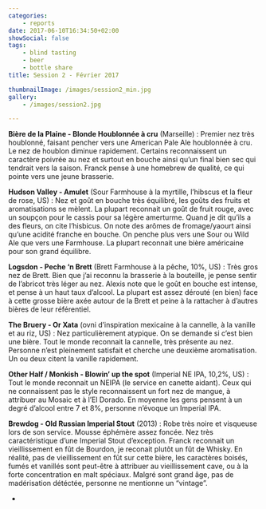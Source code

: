 ```yaml
---
categories:
    - reports
date: 2017-06-10T16:34:50+02:00
showSocial: false
tags:
    - blind tasting
    - beer
    - bottle share
title: Session 2 - Février 2017

thumbnailImage: /images/session2_min.jpg
gallery:
    - /images/session2.jpg

---
```


**Bière de la Plaine - Blonde Houblonnée à cru** (Marseille) : Premier nez très houblonné, faisant pencher vers une American Pale Ale houblonnée à cru. Le nez de houblon diminue rapidement. Certains reconnaissent un caractère poivrée au nez et surtout en bouche ainsi qu’un final bien sec qui tendrait vers la saison. Franck pense à une homebrew de qualité, ce qui pointe vers une jeune brasserie.

**Hudson Valley - Amulet** (Sour Farmhouse à la myrtille, l’hibscus et la fleur de rose, US) : Nez et goût en bouche très équilibré, les goûts des fruits et aromatisations se mèlent. La plupart reconnait un goût de fruit rouge, avec un soupçon pour le cassis pour sa légère amerturme. Quand je dit qu’ils a des fleurs, on cite l’hisbicus. On note des arômes de fromage/yaourt ainsi qu’une acidité franche en bouche. On penche plus vers une Sour ou Wild Ale que vers une Farmhouse. La plupart reconnait une bière américaine pour son grand équilibre.

**Logsdon - Peche ‘n Brett** (Brett Farmhouse à la pêche, 10%, US) : Très gros nez de Brett. Bien que j’ai reconnu la brasserie à la bouteille, je pense sentir de l’abricot très léger au nez. Alexis note que le goût en bouche est intense, et pense à un haut taux d’alcool. La plupart est assez dérouté (en bien) face à cette grosse bière axée autour de la Brett et peine à la rattacher à d’autres bières de leur référentiel.

**The Bruery - Or Xata** (ovni d’inspiration mexicaine à la cannelle, à la vanille et au riz, US) : Nez particulièrement atypique. On se demande si c’est bien une bière. Tout le monde reconnait la cannelle, très présente au nez. Personne n’est pleinement satisfait et cherche une deuxième aromatisation. Un ou deux citent la vanille rapidement.

**Other Half / Monkish - Blowin’ up the spot** (Imperial NE IPA, 10,2%, US) : Tout le monde reconnait un NEIPA (le service en canette aidant). Ceux qui ne connaissent pas le style reconnaissent un fort nez de mangue, à attribuer au Mosaic et à l’El Dorado. En moyenne les gens pensent à un degré d’alcool entre 7 et 8%, personne n’évoque un Imperial IPA.

**Brewdog - Old Russian Imperial Stout** (2013) : Robe très noire et visqueuse lors de son service. Mousse éphémère assez foncée. Nez très caractéristique d’une Imperial Stout d’exception. Franck reconnait un vieillissement en fût de Bourdon, je reconait plutôt un fût de Whisky. En réalité, pas de vieillissement en fût sur cette bière, les caractères boisés, fumés et vanillés sont peut-être à attribuer au vieillissement cave, ou à la forte concentration en malt spéciaux. Malgré sont grand âge, pas de madérisation détéctée, personne ne mentionne un “vintage”.

-
